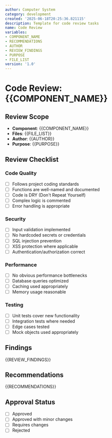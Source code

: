 ```yaml
---
author: Computer System
category: development
created: '2025-06-18T20:25:36.821115'
description: Template for code review tasks
name: Code Review
variables:
- COMPONENT_NAME
- RECOMMENDATIONS
- AUTHOR
- REVIEW_FINDINGS
- PURPOSE
- FILE_LIST
version: '1.0'
---
```


# Code Review: {{COMPONENT_NAME}}

## Review Scope
- **Component**: {{COMPONENT_NAME}}
- **Files**: {{FILE_LIST}}
- **Author**: {{AUTHOR}}
- **Purpose**: {{PURPOSE}}

## Review Checklist
### Code Quality
- [ ] Follows project coding standards
- [ ] Functions are well-named and documented
- [ ] Code is DRY (Don't Repeat Yourself)
- [ ] Complex logic is commented
- [ ] Error handling is appropriate

### Security
- [ ] Input validation implemented
- [ ] No hardcoded secrets or credentials
- [ ] SQL injection prevention
- [ ] XSS protection where applicable
- [ ] Authentication/authorization correct

### Performance
- [ ] No obvious performance bottlenecks
- [ ] Database queries optimized
- [ ] Caching used appropriately
- [ ] Memory usage reasonable

### Testing
- [ ] Unit tests cover new functionality
- [ ] Integration tests where needed
- [ ] Edge cases tested
- [ ] Mock objects used appropriately

## Findings
{{REVIEW_FINDINGS}}

## Recommendations
{{RECOMMENDATIONS}}

## Approval Status
- [ ] Approved
- [ ] Approved with minor changes
- [ ] Requires changes
- [ ] Rejected